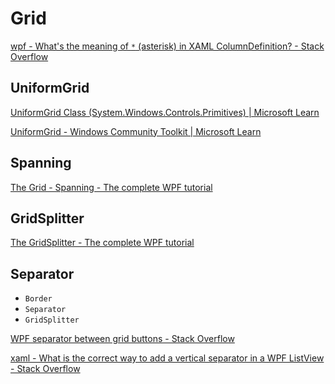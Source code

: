 # Grid
[wpf - What's the meaning of `*` (asterisk) in XAML ColumnDefinition? - Stack Overflow](https://stackoverflow.com/questions/6956832/whats-the-meaning-of-asterisk-in-xaml-columndefinition)

## UniformGrid
[UniformGrid Class (System.Windows.Controls.Primitives) | Microsoft Learn](https://learn.microsoft.com/en-us/dotnet/api/system.windows.controls.primitives.uniformgrid?view=windowsdesktop-8.0)

[UniformGrid - Windows Community Toolkit | Microsoft Learn](https://learn.microsoft.com/en-us/windows/communitytoolkit/controls/uniformgrid)

## Spanning
[The Grid - Spanning - The complete WPF tutorial](https://wpf-tutorial.com/panels/grid-column-row-span/)

## GridSplitter
[The GridSplitter - The complete WPF tutorial](https://wpf-tutorial.com/panels/gridsplitter/)

## Separator
- `Border`
- `Separator`
- `GridSplitter`

[WPF separator between grid buttons - Stack Overflow](https://stackoverflow.com/questions/1876635/wpf-separator-between-grid-buttons)

[xaml - What is the correct way to add a vertical separator in a WPF ListView - Stack Overflow](https://stackoverflow.com/questions/47401377/what-is-the-correct-way-to-add-a-vertical-separator-in-a-wpf-listview)